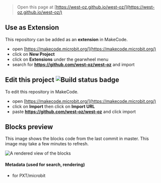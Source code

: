 
> Open this page at [https://west-oz.github.io/west-oz/](https://west-oz.github.io/west-oz/)

## Use as Extension

This repository can be added as an **extension** in MakeCode.

* open [https://makecode.microbit.org/](https://makecode.microbit.org/)
* click on **New Project**
* click on **Extensions** under the gearwheel menu
* search for **https://github.com/west-oz/west-oz** and import

## Edit this project ![Build status badge](https://github.com/west-oz/west-oz/workflows/MakeCode/badge.svg)

To edit this repository in MakeCode.

* open [https://makecode.microbit.org/](https://makecode.microbit.org/)
* click on **Import** then click on **Import URL**
* paste **https://github.com/west-oz/west-oz** and click import

## Blocks preview

This image shows the blocks code from the last commit in master.
This image may take a few minutes to refresh.

![A rendered view of the blocks](https://github.com/west-oz/west-oz/raw/master/.github/makecode/blocks.png)

#### Metadata (used for search, rendering)

* for PXT/microbit
<script src="https://makecode.com/gh-pages-embed.js"></script><script>makeCodeRender("{{ site.makecode.home_url }}", "{{ site.github.owner_name }}/{{ site.github.repository_name }}");</script>
